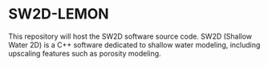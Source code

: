 # SW2D-LEMON

This repository will host the SW2D software source code.
SW2D (Shallow Water 2D) is a C++ software dedicated to shallow water modeling, including upscaling features such as porosity modeling.
